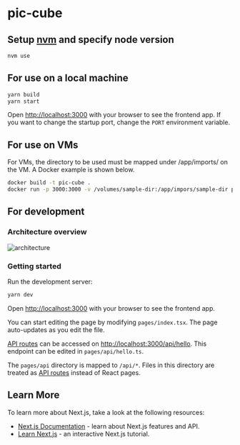 # pic-cube

## Setup [nvm](https://github.com/nvm-sh/nvm) and specify node version

```bash
nvm use
```

## For use on a local machine

```bash
yarn build
yarn start
```

Open [http://localhost:3000](http://localhost:3000) with your browser to see the frontend app.
If you want to change the startup port, change the `PORT` environment variable.

## For use on VMs

For VMs, the directory to be used must be mapped under /app/imports/ on the VM.
A Docker example is shown below.

```bash
docker build -t pic-cube .
docker run -p 3000:3000 -v /volumes/sample-dir:/app/impors/sample-dir pic-cube
```

## For development

### Architecture overview

![architecture](https://user-images.githubusercontent.com/6761278/188276760-af8a91f3-d9f1-4371-aa2e-648f896a1f6e.png)

### Getting started

Run the development server:

```bash
yarn dev
```

Open [http://localhost:3000](http://localhost:3000) with your browser to see the frontend app.

You can start editing the page by modifying `pages/index.tsx`. The page auto-updates as you edit the file.

[API routes](https://nextjs.org/docs/api-routes/introduction) can be accessed on [http://localhost:3000/api/hello](http://localhost:3000/api/hello). This endpoint can be edited in `pages/api/hello.ts`.

The `pages/api` directory is mapped to `/api/*`. Files in this directory are treated as [API routes](https://nextjs.org/docs/api-routes/introduction) instead of React pages.

## Learn More

To learn more about Next.js, take a look at the following resources:

- [Next.js Documentation](https://nextjs.org/docs) - learn about Next.js features and API.
- [Learn Next.js](https://nextjs.org/learn) - an interactive Next.js tutorial.
